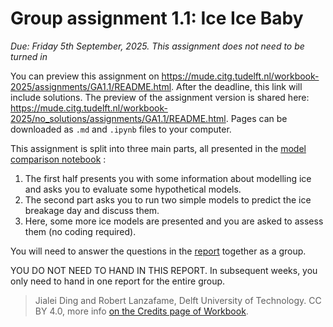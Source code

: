 # Group assignment 1.1: Ice Ice Baby

*Due: Friday 5th September, 2025. This assignment does not need to be turned in*

You can preview this assignment on https://mude.citg.tudelft.nl/workbook-2025/assignments/GA1.1/README.html. After the deadline, this link will include solutions. The preview of the assignment version is shared here: https://mude.citg.tudelft.nl/workbook-2025/no_solutions/assignments/GA1.1/README.html. Pages can be downloaded as `.md` and `.ipynb` files to your computer.

This assignment is split into three main parts, all presented in the [model comparison notebook](./analysis.ipynb) :

1. The first half presents you with some information about modelling ice and asks you to evaluate some hypothetical models.
2. The second part asks you to run two simple models to predict the ice breakage day and discuss them.
3. Here, some more ice models are presented and you are asked to assess them (no coding required).
   
You will need to answer the questions in the [report](./report.md) together as a group.

YOU DO NOT NEED TO HAND IN THIS REPORT. In subsequent weeks, you only need to hand in one report for the entire group. 

> Jialei Ding and Robert Lanzafame, Delft University of Technology. CC BY 4.0, more info [on the Credits page of Workbook](https://mude.citg.tudelft.nl/workbook-2025/credits.html).
